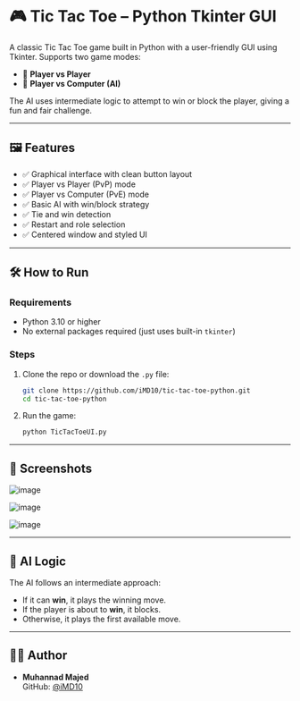 # 🎮 Tic Tac Toe – Python Tkinter GUI

A classic Tic Tac Toe game built in Python with a user-friendly GUI using Tkinter. Supports two game modes:

- 👥 **Player vs Player**
- 🤖 **Player vs Computer (AI)**

The AI uses intermediate logic to attempt to win or block the player, giving a fun and fair challenge.

---

## 🖼️ Features

- ✅ Graphical interface with clean button layout
- ✅ Player vs Player (PvP) mode
- ✅ Player vs Computer (PvE) mode
- ✅ Basic AI with win/block strategy
- ✅ Tie and win detection
- ✅ Restart and role selection
- ✅ Centered window and styled UI

---

## 🛠️ How to Run

### Requirements
- Python 3.10 or higher  
- No external packages required (just uses built-in `tkinter`)

### Steps

1. Clone the repo or download the `.py` file:
   ```bash
   git clone https://github.com/iMD10/tic-tac-toe-python.git
   cd tic-tac-toe-python
   ```

2. Run the game:
   ```bash
   python TicTacToeUI.py
   ```

---

## 📸 Screenshots

![image](https://github.com/user-attachments/assets/b314ea04-7451-4c37-abdc-817a3ec63d32)

![image](https://github.com/user-attachments/assets/e91ca880-946c-4fa6-a3d3-584eeffdb8b6)

![image](https://github.com/user-attachments/assets/e421cdc2-31a1-487a-8174-43fff6ecbcd1)


---

## 🧠 AI Logic

The AI follows an intermediate approach:
- If it can **win**, it plays the winning move.
- If the player is about to **win**, it blocks.
- Otherwise, it plays the first available move.

---

## 👨‍💻 Author

- **Muhannad Majed**  
  GitHub: [@iMD10](https://github.com/iMD10)

